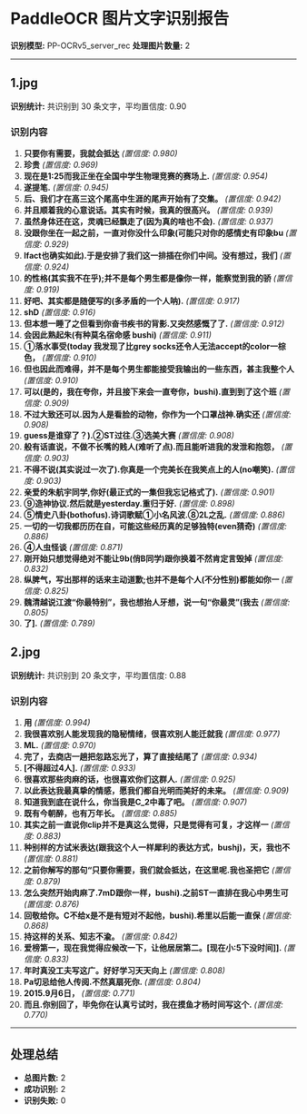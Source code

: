 # PaddleOCR 图片文字识别报告

**识别模型:** PP-OCRv5_server_rec
**处理图片数量:** 2

---

## 1.jpg

**识别统计:** 共识别到 30 条文字，平均置信度: 0.90

### 识别内容

1. **只要你有需要，我就会抵达** *(置信度: 0.980)*
2. **珍贵** *(置信度: 0.969)*
3. **现在是1:25而我正坐在全国中学生物理竞赛的赛场上.** *(置信度: 0.954)*
4. **遂提笔.** *(置信度: 0.945)*
5. **后、我们才在高三这个尾高中生涯的尾声开始有了交集。** *(置信度: 0.942)*
6. **并且顺着我的心意说话。其实有时候，我真的很高兴。** *(置信度: 0.939)*
7. **虽然身体还在这，灵魂已经飘走了(因为真的啥也不会).** *(置信度: 0.937)*
8. **没跟你坐在一起之前，一直对你没什么印象(可能只对你的感情史有印象bu** *(置信度: 0.929)*
9. **lfact也确实如此).于是安排了我们这一排插在你们中间。没有想过，我们** *(置信度: 0.924)*
10. **的性格(其实我不在乎);并不是每个男生都是像你一样，能察觉到我的骄** *(置信度: 0.919)*
11. **好吧、其实都是随便写的(多矛盾的一个人呐).** *(置信度: 0.917)*
12. **shD** *(置信度: 0.916)*
13. **但本想一睡了之但看到你奋书疾书的背影.又突然感慨了了.** *(置信度: 0.912)*
14. **会因此熟起朱(有种莫名宿命感 bushi)** *(置信度: 0.911)*
15. **①落水事受(today 我发现了比grey socks还令人无法accept的color一棕色，** *(置信度: 0.910)*
16. **但也因此而难得，并不是每个男生都能接受我输出的一些东西，甚主我整个人** *(置信度: 0.910)*
17. **可以(是的，我在夸你，并且接下来会一直夸你，bushi).直到到了这个班** *(置信度: 0.909)*
18. **不过大致还可以.因为人是看脸的动物，你作为一个口罩战神.确实还** *(置信度: 0.908)*
19. **guess是谁穿了？).②ST过往.③选美大赛** *(置信度: 0.908)*
20. **般有话直说，不做不长嘴的贱人(难听了点).而且能听进我的发泄和抱怨，** *(置信度: 0.903)*
21. **不得不说(其实说过一次了).你真是一个完美长在我笑点上的人(no嘲笑).** *(置信度: 0.903)*
22. **亲爱的朱航宇同学,你好(最正式的一集但我忘记格式了).** *(置信度: 0.901)*
23. **⑨造神协议.然后就是yesterday.重归于好.** *(置信度: 0.898)*
24. **⑤情史八卦(bothofus).诗词歌赋①小名风波.⑧2L之乱.** *(置信度: 0.886)*
25. **一切的一切我都历历在自，可能这些经历真的足够独特(even猜奇)** *(置信度: 0.886)*
26. **④人虫怪谈** *(置信度: 0.871)*
27. **刚开始只想觉得绝对不能让9b(俏B同学)跟你换着不然肯定言毁掉** *(置信度: 0.832)*
28. **纵脾气，写出那样的话来主动道歉;也并不是每个人(不分性别)都能如你一** *(置信度: 0.825)*
29. **魏清越说江渡“你最特别”，我也想抬人牙想，说一句“你最灵”(我去** *(置信度: 0.805)*
30. **了].** *(置信度: 0.789)*

## 2.jpg

**识别统计:** 共识别到 20 条文字，平均置信度: 0.88

### 识别内容

1. **用** *(置信度: 0.994)*
2. **我很喜欢别人能发现我的隐秘情绪，很喜欢别人能迁就我** *(置信度: 0.977)*
3. **ML.** *(置信度: 0.970)*
4. **完了，去商店一趟把忽路忘光了，算了直接结尾了** *(置信度: 0.934)*
5. **[不得超过4人].** *(置信度: 0.933)*
6. **很喜欢那些肉麻的话，也很喜欢你们这群人.** *(置信度: 0.925)*
7. **以此表达我最真挚的情感，愿我们都自光明而美好的未来。** *(置信度: 0.909)*
8. **知道我到底在说什么，你当我是C_2中毒了吧。** *(置信度: 0.907)*
9. **既有今朝醉，也有万年长。** *(置信度: 0.885)*
10. **其实之前一直说你clip并不是真这么觉得，只是觉得有可复，才这样一** *(置信度: 0.883)*
11. **种别样的方试米表达(跟我这个人一样犀利的表达方式，bushj)，天，我也不** *(置信度: 0.881)*
12. **之前你解写的那句“只要你需要，我们就会抵达，在这里呢.我也圣把它** *(置信度: 0.879)*
13. **怎么突然开始肉麻了.7mD跟你一样，bushi).之前ST一直排在我心中男生可** *(置信度: 0.876)*
14. **回敬给你。C不给x是不是有短对不起他，bushi).希里以后能一直保** *(置信度: 0.868)*
15. **持这样的关系、知志不渝。** *(置信度: 0.842)*
16. **爱榜第一，现在我觉得应候改一下，让他居居第二。[现在小:5下没时间]].** *(置信度: 0.833)*
17. **年时真没工夫写这广。好好学习天天向上** *(置信度: 0.808)*
18. **Pa切忌给他人传阅.不然真扇死你.** *(置信度: 0.804)*
19. **2015.9月6日，** *(置信度: 0.771)*
20. **而且.你别回了，毕免你在认真亏试时，我在摸鱼才杨时间写这个.** *(置信度: 0.770)*

---

## 处理总结

- **总图片数:** 2
- **成功识别:** 2
- **识别失败:** 0